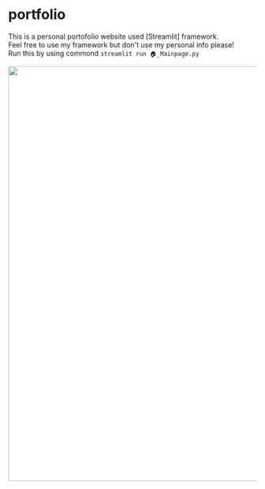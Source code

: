 # portfolio

This is a personal portofolio website used [Streamlit] framework.\
Feel free to use my framework but don't use my personal info please!\
Run this by using commond `streamlit run 🏠_Mainpage.py`

<img width="840"  src="https://github.com/Rsirp0c/portfolio/blob/main/src/Screenshot.png">
